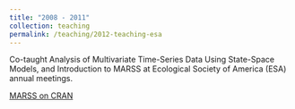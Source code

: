 ```yaml
---
title: "2008 - 2011"
collection: teaching
permalink: /teaching/2012-teaching-esa
---
```


Co-taught Analysis of Multivariate Time-Series Data Using State-Space Models, and Introduction to MARSS at Ecological Society of America (ESA) annual meetings.

[MARSS on CRAN](https://cran.r-project.org/web/packages/MARSS/index.html)



